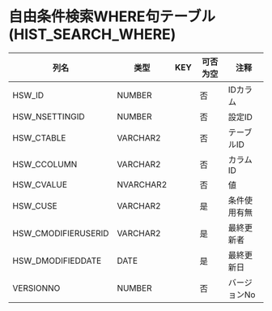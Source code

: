 # 自由条件検索WHERE句テーブル(HIST_SEARCH_WHERE)
| 列名   | 类型   | KEY  | 可否为空 | 注释   |
| ---- | ---- | ---- | ---- | ---- |
|HSW_ID|NUMBER||否|IDカラム|
|HSW_NSETTINGID|NUMBER||否|設定ID|
|HSW_CTABLE|VARCHAR2||否|テーブルID|
|HSW_CCOLUMN|VARCHAR2||否|カラムID|
|HSW_CVALUE|NVARCHAR2||否|値|
|HSW_CUSE|VARCHAR2||是|条件使用有無|
|HSW_CMODIFIERUSERID|VARCHAR2||是|最終更新者|
|HSW_DMODIFIEDDATE|DATE||是|最終更新日|
|VERSIONNO|NUMBER||否|バージョンNo|
